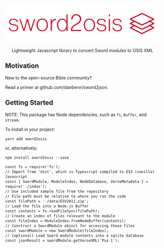 <p align="center">
    <img alt="sword2osis" src="assets/sword2osis.png" width="546">
</p>

<p align="center">
  Lightweight Javascript library to convert Sword modules to OSIS XML

## Motivation

New to the open-source Bible community?

Read a primer at github.com/danbenn/sword2json.

## Getting Started

NOTE: This package has Node dependencies, such as `fs`, `Buffer`, and `stream`.

To install in your project:

```
yarn add sword2osis
```
or, alternatively:

```
npm install sword2osis --save
```

```
const fs = require('fs');
// Import from 'dist', which is Typescript compiled to ES3 (vanilla) Javascript
const { SwordModule, ModuleIndex, NodeDatabase, VerseMetadata } = require('./index');
// Use included sample file from the repository
// File path must be relative to where you run the code
const filePath = './data/ESV2011.zip';
// Load the file into a Node.js Buffer
const contents = fs.readFileSync(filePath);
// Create an index of files relevant to the module
const fileIndex = ModuleIndex.fromNodeBuffer(contents);
// Construct a SwordModule object for accessing those files
const swordModule = new SwordModule(fileIndex);
// [optional] Load Sword module contents into a sqlite database
const jsonResult = swordModule.getVerseXML('Psa 1');
```





